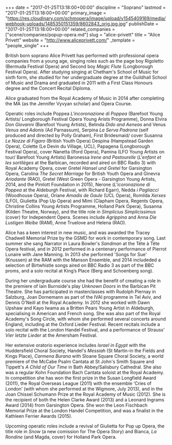 +++
date = "2017-01-25T13:18:00+00:00"
discipline = "Soprano"
lastmod = "2017-01-25T13:18:00+00:00"
primary_image = "https://res.cloudinary.com/schmopera/image/upload/v1545409169/media/webhook-uploads/1485350151359/8602843_orig.jpg.jpg"
publishDate = "2017-01-25T13:18:00+00:00"
related_companies = ["scene/companies/popup-opera.md"]
slug = "alice-privett"
title = "Alice Privett"
website = "http://www.aliceprivett.com/"
_template = "people_single"
+++

British born soprano Alice Privett has performed with professional opera companies from a young age, singing roles such as the page boy Rigoletto (Bermuda Festival Opera) and Second boy *Magic Flute* (Longborough Festival Opera). After studying singing at Chetham's School of Music for sixth form, she studied for her undergraduate degree at the Guildhall School of Music and Drama and graduated in 2011 with a First Class Honours degree and the Concert Recital Diploma.

Alice graduated from the Royal Academy of Music in 2014 after completing the MA (as the Jennifer Vyvyan scholar) and Opera Course.
   
Operatic roles include Poppea *L'incoronazione di Poppea* (Barefoot Young Artists/ Longborough Festival Opera Young Arists Programme), Donna Elvira *Don Giovanni* (Barefoot Young Artists), Belinda *Dido and Aeneas* and Venus *Venus and Adonis* (Ad Parnassum), Serpina *La Serva Padrona* (self produced and directed by Polly Graham), First Bridesmaid/ cover Susanna *Le Nozze di Figaro* (British Youth Opera) Despina (Hampstead Garden Opera), Colette (Le Devin du Village, UCL), Papagena (Longborough Festival Opera), cover Nanetta (Iford Opera), Pamina (LFO Young Artists on tour/ Barefoot Young Artists) Baronessa *Irene and Pastourelle* (*L'enfant et les sortilèges* at the Barbican, recorded and aired on BBC Radio 3) with Royal Academy Opera, cover Gretel *Hansel und Gretel* for Garsington Opera, Carolina *The Secret Marriage* for British Youth Opera and Ginevra *Ariodante* (RAO), Gretel (West Green Opera - Garsington Young Artists, 2014, and the Pimlott Foundation in 2015), Nerone (*L'icoronazione di Poppea* at the Aldeburgh Festival, with Richard Egarr), Nedda *i Pagliacci* (Woodhouse Opera), Oriane *Amadis de Gaule* (UCL Opera), Romilda *Xerxes* (LFO), Giulietta (Pop Up Opera) and Mimi (Clapham Opera, Regents Opera, Christine Collins Young Artists Programme, Holland Park Opera), Susanna (Kilden Theatre, Norway), and the title role in *Simplicius Simplicissimus* (cover) for Independent Opera. Scenes include *Agrippina* and Anna *Die Lustigen Weibe* (RAM), Anne Truelove and Helena (RAO). 
   
Alice has a keen interest in new music, and was awarded the Tracey Chadwell Memorial Prize by the GSMD for work in contemporary song. Last summer she sang Narrator in Laura Bowler's *Sandman* at the Tête à Tête Opera festival, and in 2012 performed in a centenary performance of Pierrot Lunaire with Jane Manning. In 2013 she performed 'Songs for Sue' (Knussen) at the RAM with the Manson Ensemble, and 2014 includeded a selection of Birtwhistle songs aired on BBC Radio 3 as part of the BBC proms, and a solo recital at King’s Place (Berg and Schoenberg song).
        
During her undergraduate course she had the benefit of creating a role in the premiere of Iain Burnside's play *Unknown Doors* in the Barbican Pit Theatre. She has participated in masterclasses with Rudolph Piernay in Salzburg,  Joan Dornemann as part of the IVAI programme in Tel Aviv, and Dennis O'Neill at the Royal Academy. In 2012 she worked with Dawn Upshaw and Kayo Iwama as a Britten Pears Young Artist in Aldeburgh, specialising in American and French song. She was also part of the Royal Academy's Song Circle, with whom she performed several concerts around England, including at the Oxford Lieder Festival. Recent recitals include a solo recital with the London Handel Festival, and a performance of Strauss' *Vier letzte Lieder* at the Amersham Festival.
    
Her extensive oratorio experience includes *Israel in Egypt* with the Huddersfield Choral Society, Handel's *Messiah* (St Martin-in the Fields and Kings Place), *Carmena Burana* with Sloane Square Choral Society, a world premiere of the McCabe Psalm Cantata at St John's Smith Square and Tippett's *A Child of Our Time* in Bath Abbey/Salisbury Cathedral.  She also was a regular Kohn Foundation Bach Cantata soloist at the Royal Academy. In competition she has won the first prize in the Susan Longfield Award (2011), the Royal Overseas League (2011) with the ensemble ‘Cries of London’ (with whom she performed at the Wigmore, July 2013), and in the Joan Chissel Schumann Prize at the Royal Academy of Music (2012). She is the recipient of both the Helen Clarke Award (2013) and a Leonard Ingrams Award (2014) from Garsington Opera. She won the Leon Fischbach Memorial Prize at the London Handel Competition, and was a finalist in the Kathleen Ferrier Awards (2015).

Upcoming operatic roles include a revival of Giulietta for Pop up Opera, the title role in *Snow* (a new comission for The Opera Story) and Bianca, *La Rondine* (and Magda, cover) for Holland Park Opera.

